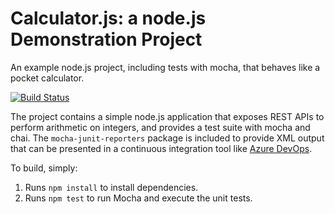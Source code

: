 Calculator.js: a node.js Demonstration Project
==============================================
An example node.js project, including tests with mocha, that behaves like
a pocket calculator.

[![Build Status](https://classreal.visualstudio.com/Integrating%20External%20Source%20Control%20with%20Azure%20Pipelines/_apis/build/status/Ypsilon09.calculator?branchName=master)](https://classreal.visualstudio.com/Integrating%20External%20Source%20Control%20with%20Azure%20Pipelines/_build/latest?definitionId=3&branchName=master)

The project contains a simple node.js application that exposes REST APIs
to perform arithmetic on integers, and provides a test suite with mocha
and chai.  The `mocha-junit-reporters` package is included to provide XML
output that can be presented in a continuous integration tool like
[Azure DevOps](https://azure.com/devops).

To build, simply:

1. Runs `npm install` to install dependencies.
2. Runs `npm test` to run Mocha and execute the unit tests.

